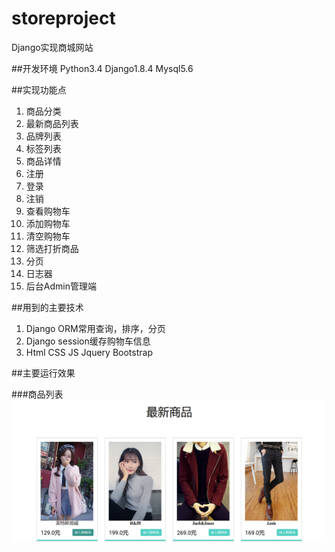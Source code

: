 # storeproject
Django实现商城网站

##开发环境
Python3.4 Django1.8.4 Mysql5.6

##实现功能点
1. 商品分类
2. 最新商品列表
3. 品牌列表
4. 标签列表
5. 商品详情
6. 注册
7. 登录
8. 注销
9. 查看购物车
10. 添加购物车
11. 清空购物车
12. 筛选打折商品
13. 分页
14. 日志器
15. 后台Admin管理端

##用到的主要技术
1. Django ORM常用查询，排序，分页
2. Django session缓存购物车信息
3. Html CSS JS Jquery Bootstrap

##主要运行效果

###商品列表
![](imgs/商品列表.png)
